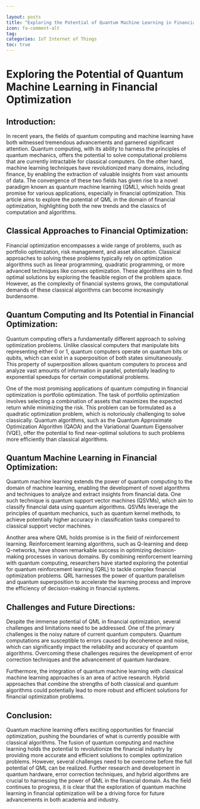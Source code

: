 ```yaml
---

layout: posts
title: "Exploring the Potential of Quantum Machine Learning in Financial Optimization"
icon: fa-comment-alt
tag:      
categories: IoT Internet of Things
toc: true
---
```




# Exploring the Potential of Quantum Machine Learning in Financial Optimization

## Introduction:

In recent years, the fields of quantum computing and machine learning have both witnessed tremendous advancements and garnered significant attention. Quantum computing, with its ability to harness the principles of quantum mechanics, offers the potential to solve computational problems that are currently intractable for classical computers. On the other hand, machine learning techniques have revolutionized many domains, including finance, by enabling the extraction of valuable insights from vast amounts of data. The convergence of these two fields has given rise to a novel paradigm known as quantum machine learning (QML), which holds great promise for various applications, especially in financial optimization. This article aims to explore the potential of QML in the domain of financial optimization, highlighting both the new trends and the classics of computation and algorithms.

## Classical Approaches to Financial Optimization:

Financial optimization encompasses a wide range of problems, such as portfolio optimization, risk management, and asset allocation. Classical approaches to solving these problems typically rely on optimization algorithms such as linear programming, quadratic programming, or more advanced techniques like convex optimization. These algorithms aim to find optimal solutions by exploring the feasible region of the problem space. However, as the complexity of financial systems grows, the computational demands of these classical algorithms can become increasingly burdensome.

## Quantum Computing and Its Potential in Financial Optimization:

Quantum computing offers a fundamentally different approach to solving optimization problems. Unlike classical computers that manipulate bits representing either 0 or 1, quantum computers operate on quantum bits or qubits, which can exist in a superposition of both states simultaneously. This property of superposition allows quantum computers to process and analyze vast amounts of information in parallel, potentially leading to exponential speedups for certain computational problems.

One of the most promising applications of quantum computing in financial optimization is portfolio optimization. The task of portfolio optimization involves selecting a combination of assets that maximizes the expected return while minimizing the risk. This problem can be formulated as a quadratic optimization problem, which is notoriously challenging to solve classically. Quantum algorithms, such as the Quantum Approximate Optimization Algorithm (QAOA) and the Variational Quantum Eigensolver (VQE), offer the potential to find near-optimal solutions to such problems more efficiently than classical algorithms.

## Quantum Machine Learning in Financial Optimization:

Quantum machine learning extends the power of quantum computing to the domain of machine learning, enabling the development of novel algorithms and techniques to analyze and extract insights from financial data. One such technique is quantum support vector machines (QSVMs), which aim to classify financial data using quantum algorithms. QSVMs leverage the principles of quantum mechanics, such as quantum kernel methods, to achieve potentially higher accuracy in classification tasks compared to classical support vector machines.

Another area where QML holds promise is in the field of reinforcement learning. Reinforcement learning algorithms, such as Q-learning and deep Q-networks, have shown remarkable success in optimizing decision-making processes in various domains. By combining reinforcement learning with quantum computing, researchers have started exploring the potential for quantum reinforcement learning (QRL) to tackle complex financial optimization problems. QRL harnesses the power of quantum parallelism and quantum superposition to accelerate the learning process and improve the efficiency of decision-making in financial systems.

## Challenges and Future Directions:

Despite the immense potential of QML in financial optimization, several challenges and limitations need to be addressed. One of the primary challenges is the noisy nature of current quantum computers. Quantum computations are susceptible to errors caused by decoherence and noise, which can significantly impact the reliability and accuracy of quantum algorithms. Overcoming these challenges requires the development of error correction techniques and the advancement of quantum hardware.

Furthermore, the integration of quantum machine learning with classical machine learning approaches is an area of active research. Hybrid approaches that combine the strengths of both classical and quantum algorithms could potentially lead to more robust and efficient solutions for financial optimization problems.

## Conclusion:

Quantum machine learning offers exciting opportunities for financial optimization, pushing the boundaries of what is currently possible with classical algorithms. The fusion of quantum computing and machine learning holds the potential to revolutionize the financial industry by providing more accurate and efficient solutions to complex optimization problems. However, several challenges need to be overcome before the full potential of QML can be realized. Further research and development in quantum hardware, error correction techniques, and hybrid algorithms are crucial to harnessing the power of QML in the financial domain. As the field continues to progress, it is clear that the exploration of quantum machine learning in financial optimization will be a driving force for future advancements in both academia and industry.